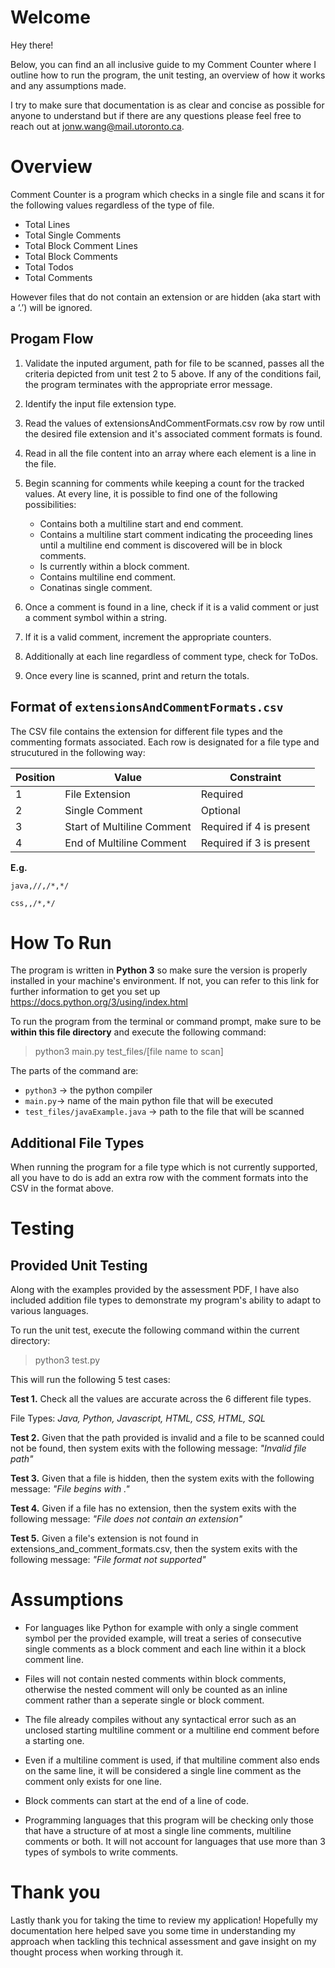 # Welcome
Hey there!
 
Below, you can find an all inclusive guide to my Comment Counter where I outline how to run the program, the unit testing, an overview of how it works and any assumptions made.
 
I try to make sure that documentation is as clear and concise as possible for anyone to understand but if there are any questions please feel free to reach out at jonw.wang@mail.utoronto.ca.

# Overview  
Comment Counter is a program which checks in a single file and scans it for the following values regardless of the type of file. 
- Total Lines
- Total Single Comments
- Total Block Comment Lines
- Total Block Comments
- Total Todos
- Total  Comments

However files that do not contain an extension or are hidden (aka start with a ‘.’) will be ignored.

## Progam Flow 
1. Validate the inputed argument, path for file to be scanned, passes all the criteria depicted from unit test 2 to 5 above. If any of the conditions fail, the program terminates with the appropriate error message.

2. Identify the input file extension type.

3. Read the values of extensionsAndCommentFormats.csv row by row until the desired file extension and it's associated comment formats is found. 

4. Read in all the file content into an array where each element is a line in the file.

5. Begin scanning for comments while keeping a count for the tracked values. At every line, it is possible to find one of the following possibilities:
     
    - Contains both a multiline start and end comment. 
    - Contains a multiline start comment indicating the proceeding lines until a multiline end comment is discovered will be in block comments.
    - Is currently within a block comment.
    - Contains multiline end comment.
    - Conatinas single comment.

6. Once a comment is found in a line, check if it is a valid comment or just a comment symbol within a string. 

7. If it is a valid comment, increment the appropriate counters.

8. Additionally at each line regardless of comment type, check for ToDos.

9. Once every line is scanned, print and return the totals.


## Format of `extensionsAndCommentFormats.csv`
The CSV file contains the extension for different file types and the commenting formats associated. Each row is designated for a file type and strucutured in the following way:

Position |  Value | Constraint |
---- | --- | ----------- |
1 | File Extension | Required |
2 | Single Comment | Optional |
3 |  Start of Multiline Comment | Required if 4 is present |
4 | End of Multiline Comment | Required if 3 is present |

**E.g.**

 `java,//,/*,*/`

`css,,/*,*/`


# How To Run
The program is written in **Python 3** so make sure the version is properly installed in your machine's environment.
If not, you can refer to this link for further information to get you set up https://docs.python.org/3/using/index.html
 
To run the program from the terminal or command prompt, make sure to be **within this file directory** and execute the following command:
 
>python3 main.py test_files/[file name to scan]
 
The parts of the command are:
-   `python3` ->  the python compiler
-   `main.py`-> name of the main python file that will be executed
-   `test_files/javaExample.java` -> path to the file that will be scanned

 
## Additional File Types
When running the program for a file type which is not currently supported, all you have to do is add an extra row with the comment formats into the CSV in the format above.

# Testing
## Provided Unit Testing
Along with the examples provided by the assessment PDF, I have also included addition file types to demonstrate my program's ability to adapt to various languages.
 
To run the unit test, execute the following command within the current directory:
 
>python3 test.py
 
This will run the following 5 test cases:
 
**Test 1.** Check all the values are accurate across the 6 different file types.
 
File Types: *Java, Python, Javascript, HTML, CSS, HTML, SQL*
 
**Test 2.** Given that the path provided is invalid and a file to be scanned could not be found, then system exits with the following message: *"Invalid file path"*
 
**Test 3.**  Given that a file is hidden, then the system exits with the following message: *"File begins with ."*
 
**Test 4.** Given if a file has no extension, then the system exits with the following message: *"File does not contain an extension"*
 
**Test 5.** Given a file's extension is not found in extensions_and_comment_formats.csv, then the system exits with the following message: *"File format not supported"*
 
 
# Assumptions
- For languages like Python for example with only a single comment symbol per the provided example, will treat a series of consecutive single comments as a block comment and each line within it a block comment line.
 
- Files will not contain nested comments within block comments, otherwise the nested comment will only be counted as an inline comment rather than a seperate single or block comment.
 
- The file already compiles without any syntactical error such as an unclosed starting multiline comment or a multiline end comment before a starting one.
- Even if a multiline comment is used, if that multiline comment also ends on the same line, it will be considered a single line comment as the comment only exists for one line.
 
- Block comments can start at the end of a line of code.
 
- Programming languages that this program will be checking only those that have a structure of at most a single line comments, multiline comments or both. It will not account for languages that use more than 3 types of symbols to write comments.

# Thank you
Lastly thank you for taking the time to review my application! Hopefully my documentation here helped save you some time in understanding my approach when tackling this technical assessment and gave insight on my thought process when working through it.